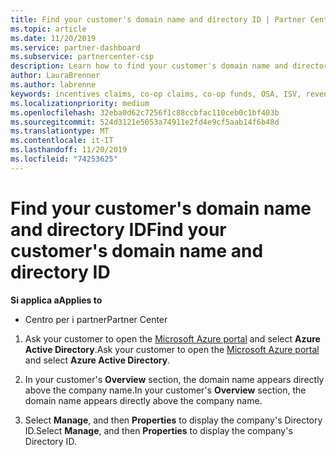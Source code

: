 ```yaml
---
title: Find your customer's domain name and directory ID | Partner Center
ms.topic: article
ms.date: 11/20/2019
ms.service: partner-dashboard
ms.subservice: partnercenter-csp
description: Learn how to find your customer's domain name and directory ID when submitting a claim.
author: LauraBrenner
ms.author: labrenne
keywords: incentives claims, co-op claims, co-op funds, OSA, ISV, revenue association, domain name, directory ID
ms.localizationpriority: medium
ms.openlocfilehash: 32eba0d62c7256f1c88ccbfac110ceb0c1bf403b
ms.sourcegitcommit: 524d3121e5053a74911e2fd4e9cf5aab14f6b48d
ms.translationtype: MT
ms.contentlocale: it-IT
ms.lasthandoff: 11/20/2019
ms.locfileid: "74253625"
---
```

# <a name="find-your-customers-domain-name-and-directory-id"></a><span data-ttu-id="1ae15-104">Find your customer's domain name and directory ID</span><span class="sxs-lookup"><span data-stu-id="1ae15-104">Find your customer's domain name and directory ID</span></span>

<span data-ttu-id="1ae15-105">**Si applica a**</span><span class="sxs-lookup"><span data-stu-id="1ae15-105">**Applies to**</span></span>

-  <span data-ttu-id="1ae15-106">Centro per i partner</span><span class="sxs-lookup"><span data-stu-id="1ae15-106">Partner Center</span></span>

1.  <span data-ttu-id="1ae15-107">Ask your customer to open the [Microsoft Azure portal](https://ms.portal.azure.com/#home) and select **Azure Active Directory**.</span><span class="sxs-lookup"><span data-stu-id="1ae15-107">Ask your customer to open the [Microsoft Azure portal](https://ms.portal.azure.com/#home) and select **Azure Active Directory**.</span></span> 

2.  <span data-ttu-id="1ae15-108">In your customer's **Overview** section, the domain name appears directly above the company name.</span><span class="sxs-lookup"><span data-stu-id="1ae15-108">In your customer's **Overview** section, the domain name appears directly above the company name.</span></span>  

3.  <span data-ttu-id="1ae15-109">Select **Manage**, and then **Properties** to display the company's Directory ID.</span><span class="sxs-lookup"><span data-stu-id="1ae15-109">Select **Manage**, and then **Properties** to display the company's Directory ID.</span></span>
